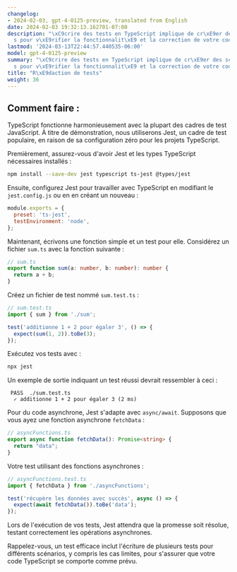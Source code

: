 ```yaml
---
changelog:
- 2024-02-03, gpt-4-0125-preview, translated from English
date: 2024-02-03 19:32:13.162701-07:00
description: "\xC9crire des tests en TypeScript implique de cr\xE9er des scripts automatis\xE9\
  s pour v\xE9rifier la fonctionnalit\xE9 et la correction de votre code. Les programmeurs\u2026"
lastmod: '2024-03-13T22:44:57.440535-06:00'
model: gpt-4-0125-preview
summary: "\xC9crire des tests en TypeScript implique de cr\xE9er des scripts automatis\xE9\
  s pour v\xE9rifier la fonctionnalit\xE9 et la correction de votre code."
title: "R\xE9daction de tests"
weight: 36
---
```


## Comment faire :
TypeScript fonctionne harmonieusement avec la plupart des cadres de test JavaScript. À titre de démonstration, nous utiliserons Jest, un cadre de test populaire, en raison de sa configuration zéro pour les projets TypeScript.

Premièrement, assurez-vous d'avoir Jest et les types TypeScript nécessaires installés :

```bash
npm install --save-dev jest typescript ts-jest @types/jest
```

Ensuite, configurez Jest pour travailler avec TypeScript en modifiant le `jest.config.js` ou en en créant un nouveau :

```javascript
module.exports = {
  preset: 'ts-jest',
  testEnvironment: 'node',
};
```

Maintenant, écrivons une fonction simple et un test pour elle. Considérez un fichier `sum.ts` avec la fonction suivante :

```typescript
// sum.ts
export function sum(a: number, b: number): number {
  return a + b;
}
```

Créez un fichier de test nommé `sum.test.ts` :

```typescript
// sum.test.ts
import { sum } from './sum';

test('additionne 1 + 2 pour égaler 3', () => {
  expect(sum(1, 2)).toBe(3);
});
```

Exécutez vos tests avec :

```bash
npx jest
```

Un exemple de sortie indiquant un test réussi devrait ressembler à ceci :

```plaintext
 PASS  ./sum.test.ts
  ✓ additionne 1 + 2 pour égaler 3 (2 ms)
```

Pour du code asynchrone, Jest s'adapte avec `async/await`. Supposons que vous ayez une fonction asynchrone `fetchData` :

```typescript
// asyncFunctions.ts
export async function fetchData(): Promise<string> {
  return "data";
}
```

Votre test utilisant des fonctions asynchrones :

```typescript
// asyncFunctions.test.ts
import { fetchData } from './asyncFunctions';

test('récupère les données avec succès', async () => {
  expect(await fetchData()).toBe('data');
});
```

Lors de l'exécution de vos tests, Jest attendra que la promesse soit résolue, testant correctement les opérations asynchrones.

Rappelez-vous, un test efficace inclut l'écriture de plusieurs tests pour différents scénarios, y compris les cas limites, pour s'assurer que votre code TypeScript se comporte comme prévu.
